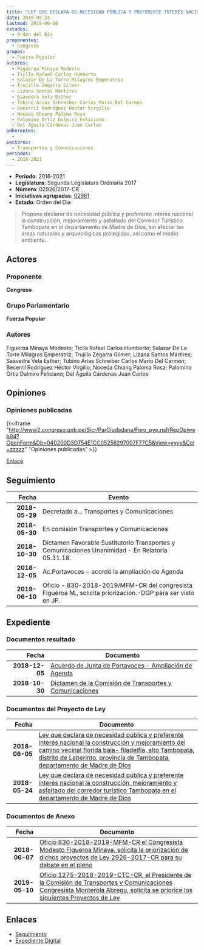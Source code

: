 ```yaml
---
title: "LEY QUE DECLARA DE NECESIDAD PÚBLICA Y PREFERENTE INTERÉS NACIONAL LA CONSTRUCCIÓN, MEJORAMIENTO Y ASFALTADO DEL CORREDOR TURÍSTICO TAMBOPATA EN EL DEPARTAMENTO DE MADRE DE DIOS"
date: 2018-05-24
lastmod: 2019-06-10
estados: 
  - Orden del Día
proponentes: 
  - Congreso
grupos: 
  - Fuerza Popular
autores: 
  - Figueroa Minaya Modesto
  - Ticlla Rafael Carlos Humberto
  - Salazar De La Torre Milagros Emperatriz
  - Trujillo Zegarra Gilmer
  - Lizana Santos Mártires
  - Saavedra Vela Esther
  - Tubino Arias Schreiber Carlos Mario Del Carmen
  - Becerril Rodríguez Héctor Virgilio
  - Noceda Chiang Paloma Rosa
  - Palomino Ortiz Dalmiro Feliciano
  - Del Águila Cárdenas Juan Carlos
adherentes: 
  - 
sectores: 
  - Transportes y Comunicaciones
periodos: 
  - 2016-2021
---
```


- **Periodo**: 2016-2021
- **Legislatura**: Segunda Legislatura Ordinaria 2017
- **Número**: 02926/2017-CR
- **Iniciativas agrupadas**: [02961](../../02900/02961)
- **Estado**: Orden del Día

> Propone declarar de necesidad pública y preferente interés nacional la construcción, mejoramiento y asfaltado del Corredor Turístico Tambopata en el departamento de Madre de Dios, sin afectar las áreas naturales y arqueológicas protegidas, así como el medio ambiente.


## Actores

### Proponente

**Congreso**

### Grupo Parlamentario

**Fuerza Popular**

### Autores

Figueroa Minaya Modesto; Ticlla Rafael Carlos Humberto; Salazar De La Torre Milagros Emperatriz; Trujillo Zegarra Gilmer; Lizana Santos Mártires; Saavedra Vela Esther; Tubino Arias Schreiber Carlos Mario Del Carmen; Becerril Rodríguez Héctor Virgilio; Noceda Chiang Paloma Rosa; Palomino Ortiz Dalmiro Feliciano; Del Águila Cárdenas Juan Carlos


## Opiniones

### Opiniones publicadas

{{<iframe "http://www2.congreso.gob.pe/Sicr/ParCiudadana/Foro_pvp.nsf/RepOpiweb04?OpenForm&Db=040200D3D754E1CC05258297007F77C5&View=yyyy&Col=zzzzz" "Opiniones publicadas" >}}

[Enlace](http://www2.congreso.gob.pe/Sicr/ParCiudadana/Foro_pvp.nsf/RepOpiweb04?OpenForm&Db=040200D3D754E1CC05258297007F77C5&View=yyyy&Col=zzzzz)

## Seguimiento

| Fecha | Evento |
|------:|--------|
| **2018-05-29** | Decretado a... Transportes y Comunicaciones|
| **2018-05-30** | En comisión Transportes y Comunicaciones|
| **2018-10-30** | Dictamen Favorable Sustitutorio Transportes y Comunicaciones Unanimidad - En Relatoría 05.11.18.|
| **2018-12-05** | Ac.Portavoces - acordó la ampliación de Agenda|
| **2019-06-10** | Oficio - 830-2018-2019/MFM-CR del congresista Figueroa M., solicita priorización.-DGP para ser visto en JP.|


## Expediente


### Documentos resultado

| Fecha | Documento |
|------:|--------|
| **2018-12-05** | [Acuerdo de Junta de Portavoces - Ampliación de Agenda](http://www.leyes.congreso.gob.pe/Documentos/2016_2021/Acuerdos/Junta_Portavoces/AJP0292620181205.pdf) |
| **2018-10-30** | [Dictamen de la Comisión de Transportes y Comunicaciones](http://www.leyes.congreso.gob.pe/Documentos/2016_2021/Dictamenes/Proyectos_de_Ley/02926DC23MAY20181030.pdf) |

### Documentos del Proyecto de Ley

| Fecha | Documento |
|------:|--------|
| **2018-06-05** | [Ley que declara de necesidad pública y preferente interés nacional la construcción y mejoramiento del camino vecinal florida baja- filadelfia, alto Tambopata, distrito de Laberinto, provincia de Tambopata, departamento de Madre de Dios](http://www.leyes.congreso.gob.pe/Documentos/2016_2021/Proyectos_de_Ley_y_de_Resoluciones_Legislativas/PL0296120180605.pdf) |
| **2018-05-24** | [Ley que declara de necesidad pública y preferente interés nacional la construcción, mejoramiento y asfaltado del corredor turístico Tambopata en el departamento de Madre de Dios](http://www.leyes.congreso.gob.pe/Documentos/2016_2021/Proyectos_de_Ley_y_de_Resoluciones_Legislativas/PL0292620180524..pdf) |

### Documentos de Anexo

| Fecha | Documento |
|------:|--------|
| **2018-06-07** | [Oficio 830-2018-2019-MFM-CR el Congresista Modesto Figueroa Minaya, solicita la priorización de dichos proyectos de Ley 2926-2017-CR para su debate en el pleno](http://www.leyes.congreso.gob.pe/Documentos/2016_2021/Oficios/Congresistas/OFICIO-830-2018-2019-MFM-CR.pdf) |
| **2019-05-10** | [Oficio 1275-2018-2019-CTC-CR, el Presidente de la Comisión de Transportes y Comunicaciones Congresista Monterola Abregu, solicita se priorice los siguientes Proyectos de Ley](http://www.leyes.congreso.gob.pe/Documentos/2016_2021/Oficios/Comisiones_Ordinarias/OFICIO-1275-2018-2019-CTC-CR.pdf) |

## Enlaces 

- [Seguimiento](http://www2.congreso.gob.pe/Sicr/TraDocEstProc/CLProLey2016.nsf/f7fff46988ca05b1052578e100829cc7/ce306a760a3cb9b605258297007ad98f?OpenDocument)
- [Expediente Digital](http://www2.congreso.gob.pe/Sicr/TraDocEstProc/CLProLey2016.nsf/f7fff46988ca05b1052578e100829cc7/ce306a760a3cb9b605258297007ad98f?OpenDocument&Click=05257FB7005EB655.eb71d0cf91d8294e05256cdf006b5706/$Body/0.1C6C)
